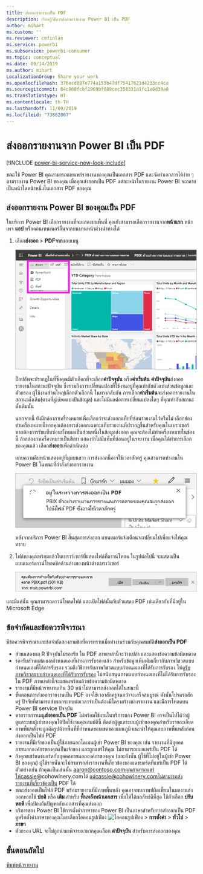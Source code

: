 ```yaml
---
title: ส่งออกรายงานเป็น PDF
description: เรียนรู้วิธีการส่งออกรายงาน Power BI เป็น PDF
author: mihart
ms.custom: ''
ms.reviewer: cmfinlan
ms.service: powerbi
ms.subservice: powerbi-consumer
ms.topic: conceptual
ms.date: 09/14/2019
ms.author: mihart
LocalizationGroup: Share your work
ms.openlocfilehash: 376ecd007e774a153b47df75417621d4233cc4ce
ms.sourcegitcommit: 64c860fcbf2969bf089cec358331a1fc1e0d39a8
ms.translationtype: HT
ms.contentlocale: th-TH
ms.lasthandoff: 11/09/2019
ms.locfileid: "73862867"
---
```

# <a name="export-reports-from-power-bi-to-pdf"></a>ส่งออกรายงานจาก Power BI เป็น PDF

[!INCLUDE [power-bi-service-new-look-include](../includes/power-bi-service-new-look-include.md)]

ขณะใช้ Power BI คุณสามารถเผยแพร่รายงานของคุณเป็นเอกสาร PDF และจัดทำเอกสารได้ง่าย ๆ ตามรายงาน Power BI ของคุณ เมื่อคุณส่งออกเป็น PDF แต่ละหน้าในรายงาน Power BI จะกลายเป็นหน้าใดหน้าหนึ่งในเอกสาร PDF ของคุณ

## <a name="export-your-power-bi-report-to-pdf"></a>ส่งออกรายงาน Power BI ของคุณเป็น PDF
ในบริการ Power BI เลือกรายงานที่จะแสดงบนพื้นที่ คุณยังสามารถเลือกรายงานจาก**หน้าแรก** หน้าเพจ **แอป** หรือคอนเทนเนอร์อื่นจากบนบานหน้าต่างนำทางได้

1. เลือก**ส่งออก** > **PDFจาก**แถบเมนู

    ![เลือก ส่งออก จากแถบเมนู](media/end-user-pdf/power-bi-export.png)

    ป็อปอัพจะปรากฏในที่ซึ่งคุณมีตัวเลือกที่จะเลือก**ค่าปัจจุบัน** หรือ**ค่าเริ่มต้น** **ค่าปัจจุบัน**ส่งออกรายงานในสถานะปัจจุบัน ซึ่งรวมถึงการเปลี่ยนแปลงที่ใช้งานอยู่ที่คุณทำกับตัวแบ่งส่วนข้อมูลและตัวกรอง ผู้ใช้งานส่วนใหญ่เลือกตัวเลือกนี้ ในทางกลับกัน การเลือก**ค่าเริ่มต้น**จะส่งออกรายงานในสถานะดั้งเดิม(ตามที่*ผู้เขียน*แบ่งปันข้อมูล) และไม่มีผลต่อการเปลี่ยนแปลงใดๆ ที่คุณทำกับสถานะดั้งเดิมนั้น
    
    นอกจากนี้ ยังมีกล่องกาเครื่องหมายเพื่อเลือกว่าจะส่งออกแท็บที่ซ่อนรายงานไว้หรือไม่ เลือกช่องทำเครื่องหมายนี้หากคุณต้องการส่งออกเฉพาะแท็บรายงานที่ปรากฏขึ้นสำหรับคุณในเบราเซอร์ หากต้องการรับแท็บซ่อนทั้งหมดเป็นส่วนหนึ่งในข้อมูลส่งออก คุณจะต้องไม่ทำเครื่องหมายในช่องนี้ ถ้ากล่องกาเครื่องหมายเป็นสีเทา แสดงว่าไม่มีแท็บที่ซ่อนอยู่ในรายงาน เมื่อคุณได้ทำการเลือกของคุณแล้ว เลือก**ส่งออก**เพื่อดำเนินต่อ
    
    แถบความคืบหน้าแสดงอยู่ที่มุมบนขวา การส่งออกนี้อาจใช้เวลาสักครู่ คุณสามารถทำงานใน Power BI ในขณะที่กำลังส่งออกรายงาน

    ![ส่งออกข้อความคืบหน้า](media/end-user-pdf/power-bi-export-progress.png)

    หลังจากบริการ Power BI สิ้นสุดการส่งออก แบนเนอร์แจ้งเตือนจะเปลี่ยนไปเพื่อแจ้งให้คุณทราบ

2. ไฟล์ของคุณพร้อมแล้วในเบราว์เซอร์ที่แสดงไฟล์ที่ดาวน์โหลด ในรูปต่อไปนี้ จะแสดงเป็นแบนเนอร์ดาวน์โหลดชิดด้านล่างของหน้าต่างเบราว์เซอร์

    ![ตำแหน่งไฟล์ที่ดาวน์โหลด](media/end-user-pdf/power-bi-export-done.png)

และมีแค่นั้น คุณสามารถดาวน์โหลดไฟล์ และเปิดไฟล์นั้นกับตัวแสดง PDF เช่นเดียวกับที่มีอยู่ใน Microsoft Edge


## <a name="limitations-and-considerations"></a>ข้อจำกัดและข้อควรพิจารณา
มีข้อควรพิจารณาและข้อจำกัดสองสามข้อที่ควรทราบเมื่อทำงานร่วมกับคุณสมบัติ**ส่งออกเป็น PDF**

* ส่วนแสดงผล R ปัจจุบันไม่รองรับ ใน PDF ภาพเหล่านี้จะว่างเปล่า และแสดงข้อความข้อผิดพลาด 
* รองรับส่วนแสดงผลกำหนดเองที่ผ่านการรับรองแล้ว สำหรับข้อมูลเพิ่มเติมเกี่ยวกับภาพวิชวลแบบกำหนดเองที่ได้การรับรอง รวมถึงวิธีการรับภาพวิชวลแบบกำหนดเองที่ได้รับการรับรอง ให้ดู[รับภาพวิชวลแบบกำหนดเองที่ได้รับการรับรอง](../power-bi-custom-visuals-certified.md) ไม่สนับสนุนภาพแบบกำหนดเองที่ไม่ได้รับการรับรอง ใน PDF ภาพเหล่านี้จะแสดงพร้อมด้วยข้อความข้อผิดพลาด 
* รายงานที่มีหน้ารายงานเกิน 30 หน้าไม่สามารถส่งออกได้ในขณะนี้
* ขั้นตอนการส่งออกรายงานเป็น PDF อาจใช้เวลาสักครูจนกว่าจะเสร็จสมบูรณ์ ดังนั้นโปรดรอสักครู่ ปัจจัยที่สามารถส่งผลกระทบต่อเวลาจำเป็นต้องมีโครงสร้างของรายงาน และมีการโหลดบน Power BI service ปัจจุบัน
* หากรายการเมนู**ส่งออกเป็น PDF** ไม่พร้อมใช้งานในบริการของ Power BI อาจเป็นไปได้ว่าผู้ดูแลระบบผู้เช่าของคุณได้ปิดใช้งานคุณสมบัตินี้ ติดต่อผู้ดูแลระบบผู้เช่าของคุณสำหรับรายละเอียด
* ภาพพื้นหลังจะถูกตัดรูปด้วยพื้นที่ที่กำหนดขอบเขตของแผนภูมิ แนะนำให้คุณลบภาพพื้นหลังก่อนส่งออกเป็นไฟล์ PDF
* รายงานที่มีเจ้าของเป็นผู้ใช้ภายนอกโดเมนผู้เช่า Power BI ของคุณ เช่น รายงานที่มีบุคคลภายนอกองค์กรของคุณเป็นเจ้าของ และถูกแชร์ให้คุณ ไม่สามารถเผยแพร่เป็น PDF ได้
* ถ้าคุณแชร์แดชบอร์ดกับบุคคลภายนอกองค์กรของคุณ (และดังนั้น ผู้ใช้ที่ไม่อยู่ในผู้เช่า Power BI ของคุณ) ผู้ใช้รายนั้นจะไม่สามารถส่งรายงานที่เกี่ยวข้องของแดชบอร์ดที่แชร์เป็น PDF ได้ ตัวอย่างเช่น ถ้าคุณเป็นเช่นนั้น aaron@contoso.comคุณสามารถแชร์ให้cassie@cohowinery.comได้ แต่cassie@cohowinery.comไม่สามารถส่งรายงานที่เกี่ยวข้องเป็น PDF ได้
* ขณะส่งออกเป็นไฟล์ PDF พร้อมรายงานที่มีภาพพื้นหลัง คุณอาจพบภาพปผิดเพี้ยนในผลงานส่งออกหากใช้ **ปกติ** หรือ **เติม** สำหรับ **พื้นหลังหน้าเอกสาร** เพื่อให้ได้ผลลัพธ์ดีที่สุด ใช้ตัวเลือก **ปรับพอดี** เพื่อป้องกันปัญหากับเอกสารที่คุณส่งออก
* บริการของ Power BI ใช้การตั้งค่าภาษาของ Power BI เป็นภาษาสำหรับการส่งออกเป็น PDF ดูหรือตั้งค่าภาษาของคุณโดยเลือกไอคอนรูปเฟือง ![ไอคอนรูปเฟือง](media/end-user-powerpoint/power-bi-settings-icon.png) > **การตั้งค่า** > **ทั่วไป** > **ภาษา**
* ตัวกรอง URL จะไม่ถูกนำมาพิจารณาหากคุณเลือก **ค่าปัจจุบัน** สำหรับการส่งออกของคุณ

## <a name="next-steps"></a>ขั้นตอนถัดไป
[พิมพ์หน้ารายงาน](end-user-print.md)
